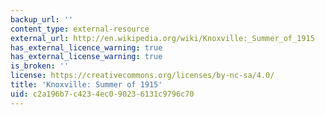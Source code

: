 ```yaml
---
backup_url: ''
content_type: external-resource
external_url: http://en.wikipedia.org/wiki/Knoxville:_Summer_of_1915
has_external_licence_warning: true
has_external_license_warning: true
is_broken: ''
license: https://creativecommons.org/licenses/by-nc-sa/4.0/
title: 'Knoxville: Summer of 1915'
uid: c2a196b7-c423-4ec0-9023-6131c9796c70
---
```

